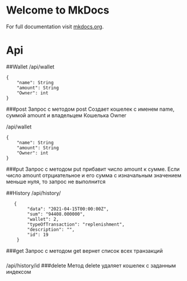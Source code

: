 # Welcome to MkDocs

For full documentation visit [mkdocs.org](https://www.mkdocs.org).

# Api
##Wallet
/api/wallet
```
{
    "name": String
    "amount": String
    "Owner": int
}
```
###post
Запрос с методом post Создает кошелек с именем name, суммой amount и владельцем Кошелька Owner

/api/wallet
```
{
    "name": String
    "amount": String
    "Owner": int
}
```
###put
Запрос с методом put прибавит число amount к сумме. Если число amount отрциательное и его сумма с изначальным значением меньше нуля, то запрос не выполнится 

##History
/api/history/
```
   {
        "data": "2021-04-15T00:00:00Z",
        "sum": "94408.000000",
        "wallet": 2,
        "typeOfTransaction": "replenishment",
        "description": "",
        "id": 19
    }
```
###get
Запрос с методом get вернет список всех транзакций

###
/api/history/id
###delete
Метод delete удаляет кошелек с заданным индексом
